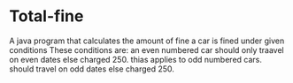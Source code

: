 # Total-fine
A java program that calculates the amount of fine a car is fined under given conditions
These conditions are:
an even numbered car should only traavel on even dates else charged 250.
thias applies to odd numbered cars. should travel on odd dates else charged 250.
